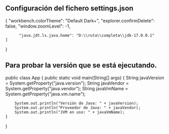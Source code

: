 ## Configuración del fichero settings.json

{
    "workbench.colorTheme": "Default Dark+",
    "explorer.confirmDelete": false,
    "window.zoomLevel": -1,
   
          "java.jdt.ls.java.home": "D:\\ruta\\completa\\jdk-17.0.0.1"
    ]
}

## Para probar la versión que se está ejecutando.

public class App {
    public static void main(String[] args) {
        String javaVersion = System.getProperty("java.version");
        String javaVendor = System.getProperty("java.vendor");
        String javaVmName = System.getProperty("java.vm.name");

        System.out.println("Versión de Java: " + javaVersion);
        System.out.println("Proveedor de Java: " + javaVendor);
        System.out.println("JVM en uso: " + javaVmName);
    }
}
